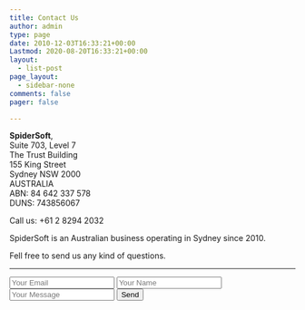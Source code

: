 ```yaml
---
title: Contact Us
author: admin
type: page
date: 2010-12-03T16:33:21+00:00
Lastmod: 2020-08-20T16:33:21+00:00
layout:
  - list-post
page_layout:
  - sidebar-none
comments: false
pager: false

---
```

**SpiderSoft**,  
Suite 703, Level 7  
The Trust Building  
155 King Street  
Sydney NSW 2000  
AUSTRALIA  
ABN: 84 642 337 578  
DUNS: 743856067

Call us: +61 2 8294 2032

SpiderSoft is an Australian business operating in Sydney since 2010.

Fell free to send us any kind of questions.

---
<form accept-charset="UTF-8" action="https://getform.io/{your-form-endpoint}" method="POST">
    <input type="email" name="email" placeholder="Your Email">
    <input type="text" name="name" placeholder="Your Name">
    <input type="text" name="message" placeholder="Your Message">
    <button type="submit">Send</button>
</form>